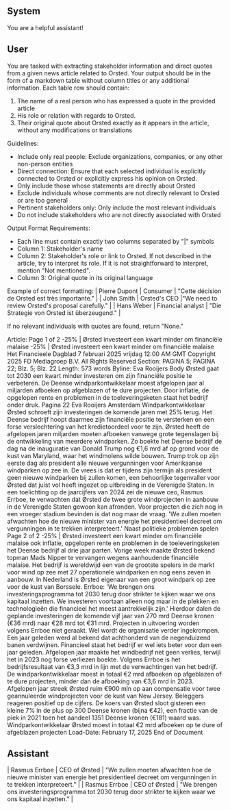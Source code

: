 ## System

You are a helpful assistant!

## User


You are tasked with extracting stakeholder information and direct quotes from a given news article related to Orsted. Your output should be in the form of a markdown table without column titles or any additional information. Each table row should contain:
1. The name of a real person who has expressed a quote in the provided article
2. His role or relation with regards to Orsted.
3. Their original quote about Orsted exactly as it appears in the article, without any modifications or translations

Guidelines:
- Include only real people: Exclude organizations, companies, or any other non-person entities
- Direct connection: Ensure that each selected individual is explicitly connected to Orsted or explicitly express his opinion on Orsted.
- Only include those whose statements are directly about Orsted
- Exclude individuals whose comments are not directly relevant to Orsted or are too general
- Pertinent stakeholders only: Only include the most relevant individuals
- Do not include stakeholders who are not directly associated with Orsted

Output Format Requirements:
- Each line must contain exactly two columns separated by "|" symbols
- Column 1: Stakeholder's name
- Column 2: Stakeholder's role or link to Orsted. If not described in the article, try to interpret its role. If it is not straightforward to interpret, mention "Not mentioned".
- Column 3: Original quote in its original language

Example of correct formatting:
| Pierre Dupont | Consumer | "Cette décision de Orsted est très importante." |
| John Smith | Orsted's CEO |"We need to review Orsted's proposal carefully." |
| Hans Weber | Financial analyst | "Die Strategie von Orsted ist überzeugend." |

If no relevant individuals with quotes are found, return "None."

Article:
Page 1 of 2
-25% | Ørsted investeert een kwart minder om financiële malaise
-25% | Ørsted investeert een kwart minder om financiële malaise
Het Financieele Dagblad
7 februari 2025 vrijdag 12:00 AM GMT
Copyright 2025 FD Mediagroep B.V. All Rights Reserved
Section: PAGINA 5; PAGINA 22; Blz. 5; Blz. 22
Length: 573 words
Byline: Eva Rooijers
Body
Ørsted gaat tot 2030 een kwart minder investeren om zijn financiële positie te verbeteren. De Deense 
windparkontwikkelaar moest afgelopen jaar al miljarden afboeken op afgeblazen of te dure projecten. Door inflatie, 
de opgelopen rente en problemen in de toeleveringsketen staat het bedrijf onder druk.
Pagina 22
Eva Rooijers
Amsterdam
Windparkontwikkelaar Ørsted schroeft zijn investeringen de komende jaren met 25% terug. Het Deense bedrijf 
hoopt daarmee zijn financiële positie te versterken en een forse verslechtering van het kredietoordeel voor te zijn.
Ørsted heeft de afgelopen jaren miljarden moeten afboeken vanwege grote tegenslagen bij de ontwikkeling van 
meerdere windparken. Zo boekte het Deense bedrijf de dag na de inauguratie van Donald Trump nog €1,6 mrd af 
op grond voor de kust van Maryland, waar het windmolens wilde bouwen. Trump trok op zijn eerste dag als 
president alle nieuwe vergunningen voor Amerikaanse windparken op zee in. De vrees is dat er tijdens zijn termijn 
als president geen nieuwe windparken bij zullen komen, een behoorlijke tegenvaller voor Ørsted dat juist vol heeft 
ingezet op uitbreiding in de Verenigde Staten.
In een toelichting op de jaarcijfers van 2024 zei de nieuwe ceo, Rasmus Errboe, te verwachten dat Ørsted de twee 
grote windprojecten in aanbouw in de Verenigde Staten gewoon kan afronden. Voor projecten die zich nog in een 
vroeger stadium bevinden is dat nog maar de vraag. 'We zullen moeten afwachten hoe de nieuwe minister van 
energie het presidentieel decreet om vergunningen in te trekken interpreteert.' Naast politieke problemen spelen 
Page 2 of 2
-25% | Ørsted investeert een kwart minder om financiële malaise
ook inflatie, opgelopen rente en problemen in de toeleveringsketen het Deense bedrijf al drie jaar parten. Vorige 
week maakte Ørsted bekend topman Mads Nipper te vervangen wegens aanhoudende financiële malaise. Het 
bedrijf is wereldwijd een van de grootste spelers in de markt voor wind op zee met 27 operationele windparken en 
nog eens zeven in aanbouw. In Nederland is Ørsted eigenaar van een groot windpark op zee voor de kust van 
Borssele. Errboe: 'We brengen ons investeringsprogramma tot 2030 terug door strikter te kijken waar we ons 
kapitaal inzetten. We investeren voortaan alleen nog maar in de plekken en technologieën die financieel het meest 
aantrekkelijk zijn.'  Hierdoor dalen de geplande investeringen de komende vijf jaar van 270 mrd Deense kronen 
(€36 mrd) naar €28 mrd tot €31 mrd. Projecten in uitvoering worden volgens Errboe niet geraakt. Wel wordt de 
organisatie verder ingekrompen. Een jaar geleden werd al bekend dat achthonderd van de negenduizend banen 
verdwijnen. Financieel staat het bedrijf er wel iets beter voor dan een jaar geleden. Afgelopen jaar maakte het 
windbedrijf net geen verlies, terwijl het in 2023 nog forse verliezen boekte. Volgens Errboe is het bedrijfsresultaat 
van €3,3 mrd in lijn met de verwachtingen van het bedrijf. De windparkontwikkelaar moest in totaal €2 mrd 
afboeken op afgeblazen of te dure projecten, minder dan de afboeking van €3,6 mrd in 2023. Afgelopen jaar streek 
Ørsted ruim €900 mln op aan compensatie voor twee geannuleerde windprojecten voor de kust van New Jersey. 
Beleggers reageren positief op de cijfers. De koers van Ørsted sloot gisteren een kleine 7% in de plus op 300 
Deense kronen (bijna €42), een fractie van de piek in 2021 toen het aandeel 1351 Deense kronen (€181) waard 
was.
Windparkontwikkelaar Ørsted moest in totaal €2 mrd afboeken op te dure of afgeblazen projecten
Load-Date: February 17, 2025
End of Document
        

## Assistant

| Rasmus Errboe | CEO of Ørsted | "We zullen moeten afwachten hoe de nieuwe minister van energie het presidentieel decreet om vergunningen in te trekken interpreteert." |
| Rasmus Errboe | CEO of Ørsted | "We brengen ons investeringsprogramma tot 2030 terug door strikter te kijken waar we ons kapitaal inzetten." |

